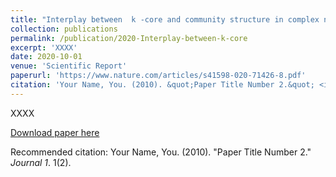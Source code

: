 ```yaml
---
title: "Interplay between  k -core and community structure in complex networks"
collection: publications
permalink: /publication/2020-Interplay-between-k-core
excerpt: 'XXXX'
date: 2020-10-01
venue: 'Scientific Report'
paperurl: 'https://www.nature.com/articles/s41598-020-71426-8.pdf'
citation: 'Your Name, You. (2010). &quot;Paper Title Number 2.&quot; <i>Journal 1</i>. 1(2).'
---
```

XXXX

[Download paper here](https://www.nature.com/articles/s41598-020-71426-8.pdf)

Recommended citation: Your Name, You. (2010). "Paper Title Number 2." <i>Journal 1</i>. 1(2).
